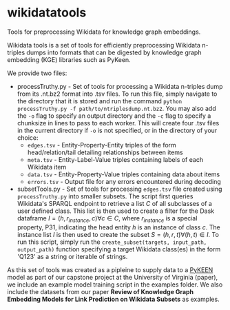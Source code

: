 # wikidatatools
Tools for preprocessing Wikidata for knowledge graph embeddings.

Wikidata tools is a set of tools for efficiently preprocessing Wikidata n-triples dumps into formats that can be digested by knowledge graph embedding (KGE) libraries such as PyKeen.

We provide two files:
* processTruthy.py - Set of tools for processing a Wikidata n-triples dump from its .nt.bz2 format into .tsv files. 
To run this file, simply navigate to the directory that it is stored and run the command `python processTruthy.py -f path/to/ntriplesdump.nt.bz2`. 
You may also add the `-o` flag to specify an output directory and the `-c` flag to specify a chunksize in lines to pass to each worker.
This will create four .tsv files in the current directory if `-o` is not specified, or in the directory of your choice:
  * `edges.tsv` - Entity-Property-Entity triples of the form head/relation/tail detailing relationships between items
  * `meta.tsv` - Entity-Label-Value triples containing labels of each Wikidata item
  * `data.tsv` - Entity-Property-Value triples containing data about items
  * `errors.tsv` - Output file for any errors encountered during decoding
* subsetTools.py - Set of tools for processing `edges.tsv` file created using `processTruthy.py` into smaller subsets. 
The script first queries Wikidata's SPARQL endpoint to retrieve a list $C$ of all subclasses of a user defined class. 
This list is then used to create a filter for the Dask dataframe $I = (h, r_{instance}, c) \forall c \in C$, 
where $r_{instance}$ is a special property, P31, indicating the head entity $h$ is an instance of class $c$. 
The instance list $I$ is then used to create the subset $S = (h,r,t) \forall (h,t) \in I$. To run this script, simply
run the `create_subset(targets, input_path, output_path)` function specifying a target Wikidata class(es) in the form 'Q123'
as a string or iterable of strings. 

As this set of tools was created as a pipleine to supply data to a [PyKEEN](https://github.com/pykeen/pykeen) model
as part of our capstone project at the University of Virginia (paper), we include an example model training script 
in the examples folder. We also include the datasets from our paper **Review of Knowledge Graph Embedding Models
for Link Prediction on Wikidata Subsets** as examples.
